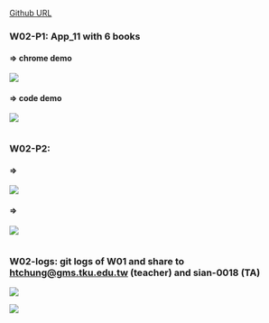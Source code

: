 [Github URL](https://github.com/213410011/1141-2N-demo-yihaochen-11)

### W02-P1: App_11 with 6 books

#### => chrome demo

![](w01-p1-1.png)

#### => code demo

![](w01-p1-2.png)

```

```

### W02-P2: 

#### => 

![](w01-p2-1.png)

#### => 

![](w01-p2-2.png)

```

```

### W02-logs: git logs of W01 and share to htchung@gms.tku.edu.tw (teacher) and sian-0018 (TA)

![](w01-log.png)

![](w01-share.png)
